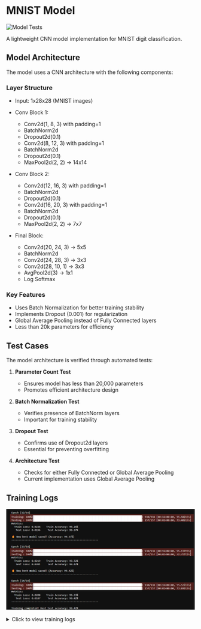 # MNIST Model

![Model Tests](https://github.com/mshsingh772/MNIST-20k/actions/workflows/model_tests.yml/badge.svg)

A lightweight CNN model implementation for MNIST digit classification.

## Model Architecture

The model uses a CNN architecture with the following components:

### Layer Structure
- Input: 1x28x28 (MNIST images)
- Conv Block 1:
  - Conv2d(1, 8, 3) with padding=1
  - BatchNorm2d
  - Dropout2d(0.1)
  - Conv2d(8, 12, 3) with padding=1
  - BatchNorm2d
  - Dropout2d(0.1)
  - MaxPool2d(2, 2) → 14x14

- Conv Block 2:
  - Conv2d(12, 16, 3) with padding=1
  - BatchNorm2d
  - Dropout2d(0.1)
  - Conv2d(16, 20, 3) with padding=1
  - BatchNorm2d
  - Dropout2d(0.1)
  - MaxPool2d(2, 2) → 7x7

- Final Block:
  - Conv2d(20, 24, 3) → 5x5
  - BatchNorm2d
  - Conv2d(24, 28, 3) → 3x3
  - Conv2d(28, 10, 1) → 3x3
  - AvgPool2d(3) → 1x1
  - Log Softmax

### Key Features
- Uses Batch Normalization for better training stability
- Implements Dropout (0.001) for regularization
- Global Average Pooling instead of Fully Connected layers
- Less than 20k parameters for efficiency

## Test Cases

The model architecture is verified through automated tests:

1. **Parameter Count Test**
   - Ensures model has less than 20,000 parameters
   - Promotes efficient architecture design

2. **Batch Normalization Test**
   - Verifies presence of BatchNorm layers
   - Important for training stability

3. **Dropout Test**
   - Confirms use of Dropout2d layers
   - Essential for preventing overfitting

4. **Architecture Test**
   - Checks for either Fully Connected or Global Average Pooling
   - Current implementation uses Global Average Pooling

## Training Logs
![Training log](assets/training_log.png)
<details>
<summary>Click to view training logs</summary>

<div style="height: 400px; overflow-y: scroll;">

Using device: cuda

Dataset sizes:
Training set: 60,000 images
Test set:     10,000 images
Batch size:   64
Training batches: 938
Test batches:     157


Model Parameters: 16,352

------------------------------------------------------------

Epoch [1/14]  
Training: 100%|███████████████████████████████████████████████████████████████████████████| 938/938 [00:17<00:00, 54.57it/s]  
Testing : 100%|███████████████████████████████████████████████████████████████████████████| 157/157 [00:02<00:00, 69.37it/s]

Metrics:
  Train Loss: 0.2935    Train Accuracy: 91.54%
   Test Loss: 0.0458     Test Accuracy: 98.54%

🔥 **New best model saved! (Accuracy: 98.54%)**
------------------------------------------------------------

Epoch [2/14]
Training: 100%|███████████████████████████████████████████████████████████████████████████| 938/938 [00:16<00:00, 55.91it/s]  
Testing : 100%|███████████████████████████████████████████████████████████████████████████| 157/157 [00:02<00:00, 73.63it/s]

Metrics:
  Train Loss: 0.0694    Train Accuracy: 97.83%
   Test Loss: 0.0375     Test Accuracy: 98.83%

🔥 **New best model saved! (Accuracy: 98.83%)**
------------------------------------------------------------

Epoch [3/14]
Training: 100%|███████████████████████████████████████████████████████████████████████████| 938/938 [00:16<00:00, 55.83it/s]  
Testing : 100%|███████████████████████████████████████████████████████████████████████████| 157/157 [00:02<00:00, 71.60it/s]

Metrics:
  Train Loss: 0.0519    Train Accuracy: 98.39%
   Test Loss: 0.0236     Test Accuracy: 99.24%

🔥 **New best model saved! (Accuracy: 99.24%)**
------------------------------------------------------------

Epoch [4/14]
Training: 100%|███████████████████████████████████████████████████████████████████████████| 938/938 [00:16<00:00, 55.73it/s]  
Testing : 100%|███████████████████████████████████████████████████████████████████████████| 157/157 [00:02<00:00, 72.69it/s]

Metrics:
  Train Loss: 0.0428    Train Accuracy: 98.69%
   Test Loss: 0.0266     Test Accuracy: 99.18%

🔥 **New best model saved! (Accuracy: 99.18%)**
------------------------------------------------------------

Epoch [5/14]
Training: 100%|███████████████████████████████████████████████████████████████████████████| 938/938 [00:16<00:00, 55.99it/s]  
Testing : 100%|███████████████████████████████████████████████████████████████████████████| 157/157 [00:02<00:00, 73.26it/s]

Metrics:
  Train Loss: 0.0407    Train Accuracy: 98.73%
   Test Loss: 0.0267     Test Accuracy: 99.14%

🔥 **New best model saved! (Accuracy: 99.14%)**
------------------------------------------------------------

Epoch [6/14]
Training: 100%|███████████████████████████████████████████████████████████████████████████| 938/938 [00:16<00:00, 56.04it/s]  
Testing : 100%|███████████████████████████████████████████████████████████████████████████| 157/157 [00:02<00:00, 71.41it/s]

Metrics:
  Train Loss: 0.0341    Train Accuracy: 98.94%
   Test Loss: 0.0261     Test Accuracy: 99.16%

🔥 **New best model saved! (Accuracy: 99.16%)**
------------------------------------------------------------

Epoch [7/14]
Training: 100%|███████████████████████████████████████████████████████████████████████████| 938/938 [00:16<00:00, 55.49it/s]  
Testing : 100%|███████████████████████████████████████████████████████████████████████████| 157/157 [00:02<00:00, 74.01it/s]

Metrics:
  Train Loss: 0.0314    Train Accuracy: 98.99%
   Test Loss: 0.0230     Test Accuracy: 99.30%

🔥 **New best model saved! (Accuracy: 99.30%)**
------------------------------------------------------------

Epoch [8/14]
Training: 100%|███████████████████████████████████████████████████████████████████████████| 938/938 [00:16<00:00, 55.81it/s]  
Testing : 100%|███████████████████████████████████████████████████████████████████████████| 157/157 [00:02<00:00, 71.93it/s]

Metrics:
  Train Loss: 0.0286    Train Accuracy: 99.07%
   Test Loss: 0.0210     Test Accuracy: 99.31%

🔥 **New best model saved! (Accuracy: 99.31%)**
------------------------------------------------------------

Epoch [9/14]
Training: 100%|███████████████████████████████████████████████████████████████████████████| 938/938 [00:16<00:00, 55.75it/s]  
Testing : 100%|███████████████████████████████████████████████████████████████████████████| 157/157 [00:02<00:00, 70.28it/s]

Metrics:
  Train Loss: 0.0268    Train Accuracy: 99.16%
   Test Loss: 0.0216     Test Accuracy: 99.35%

🔥 **New best model saved! (Accuracy: 99.35%)** 
------------------------------------------------------------

Epoch [10/14]
Training: 100%|███████████████████████████████████████████████████████████████████████████| 938/938 [00:17<00:00, 55.02it/s]  
Testing : 100%|███████████████████████████████████████████████████████████████████████████| 157/157 [00:02<00:00, 71.14it/s]

Metrics:
  Train Loss: 0.0248    Train Accuracy: 99.14%
   Test Loss: 0.0210     Test Accuracy: 99.28%
------------------------------------------------------------

Epoch [11/14]
Training: 100%|███████████████████████████████████████████████████████████████████████████| 938/938 [00:16<00:00, 55.85it/s]  
Testing : 100%|███████████████████████████████████████████████████████████████████████████| 157/157 [00:02<00:00, 72.26it/s]

Metrics:
  Train Loss: 0.0256    Train Accuracy: 99.16%
   Test Loss: 0.0191     Test Accuracy: 99.34%
------------------------------------------------------------

Epoch [12/14]
Training: 100%|███████████████████████████████████████████████████████████████████████████| 938/938 [00:16<00:00, 55.58it/s]  
Testing : 100%|███████████████████████████████████████████████████████████████████████████| 157/157 [00:02<00:00, 73.40it/s]

Metrics:
  Train Loss: 0.0224    Train Accuracy: 99.24%
   Test Loss: 0.0196     Test Accuracy: 99.37%

🔥 **New best model saved! (Accuracy: 99.37%)**
------------------------------------------------------------

Epoch [13/14]
Training: 100%|███████████████████████████████████████████████████████████████████████████| 938/938 [00:16<00:00, 55.43it/s]  
Testing : 100%|███████████████████████████████████████████████████████████████████████████| 157/157 [00:02<00:00, 72.71it/s]

Metrics:
  Train Loss: 0.0219    Train Accuracy: 99.32%
   Test Loss: 0.0201     Test Accuracy: 99.42%

🔥 **New best model saved! (Accuracy: 99.42%)**
------------------------------------------------------------

Epoch [14/14]
Training: 100%|███████████████████████████████████████████████████████████████████████████| 938/938 [00:16<00:00, 55.57it/s]  
Testing : 100%|███████████████████████████████████████████████████████████████████████████| 157/157 [00:02<00:00, 73.69it/s]

Metrics:
  Train Loss: 0.0208    Train Accuracy: 99.33%
   Test Loss: 0.0187     Test Accuracy: 99.42%
------------------------------------------------------------

Training completed! Best test accuracy: 99.42%
</div>
</details>



